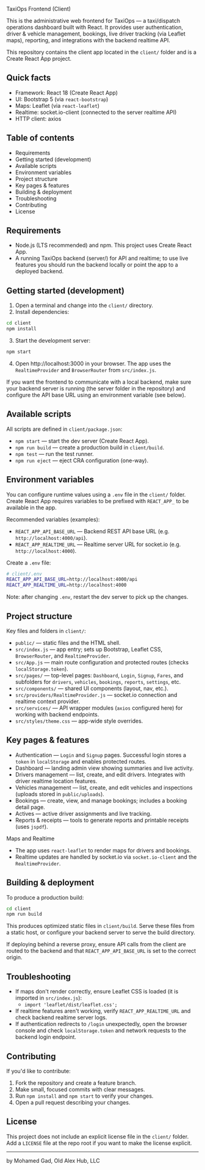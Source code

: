 TaxiOps Frontend (Client)

This is the administrative web frontend for TaxiOps — a taxi/dispatch operations dashboard built with React. It provides user authentication, driver & vehicle management, bookings, live driver tracking (via Leaflet maps), reporting, and integrations with the backend realtime API.

This repository contains the client app located in the `client/` folder and is a Create React App project.

## Quick facts

- Framework: React 18 (Create React App)
- UI: Bootstrap 5 (via `react-bootstrap`)
- Maps: Leaflet (via `react-leaflet`)
- Realtime: socket.io-client (connected to the server realtime API)
- HTTP client: axios

## Table of contents

- Requirements
- Getting started (development)
- Available scripts
- Environment variables
- Project structure
- Key pages & features
- Building & deployment
- Troubleshooting
- Contributing
- License

## Requirements

- Node.js (LTS recommended) and npm. This project uses Create React App.
- A running TaxiOps backend (server/) for API and realtime; to use live features you should run the backend locally or point the app to a deployed backend.

## Getting started (development)

1. Open a terminal and change into the `client/` directory.
2. Install dependencies:

```bash
cd client
npm install
```

3. Start the development server:

```bash
npm start
```

4. Open http://localhost:3000 in your browser. The app uses the `RealtimeProvider` and `BrowserRouter` from `src/index.js`.

If you want the frontend to communicate with a local backend, make sure your backend server is running (the server folder in the repository) and configure the API base URL using an environment variable (see below).

## Available scripts

All scripts are defined in `client/package.json`:

- `npm start` — start the dev server (Create React App).
- `npm run build` — create a production build in `client/build`.
- `npm test` — run the test runner.
- `npm run eject` — eject CRA configuration (one-way).

## Environment variables

You can configure runtime values using a `.env` file in the `client/` folder. Create React App requires variables to be prefixed with `REACT_APP_` to be available in the app.

Recommended variables (examples):

- `REACT_APP_API_BASE_URL` — Backend REST API base URL (e.g. `http://localhost:4000/api`).
- `REACT_APP_REALTIME_URL` — Realtime server URL for socket.io (e.g. `http://localhost:4000`).

Create a `.env` file:

```bash
# client/.env
REACT_APP_API_BASE_URL=http://localhost:4000/api
REACT_APP_REALTIME_URL=http://localhost:4000
```

Note: after changing `.env`, restart the dev server to pick up the changes.

## Project structure

Key files and folders in `client/`:

- `public/` — static files and the HTML shell.
- `src/index.js` — app entry; sets up Bootstrap, Leaflet CSS, `BrowserRouter`, and `RealtimeProvider`.
- `src/App.js` — main route configuration and protected routes (checks `localStorage.token`).
- `src/pages/` — top-level pages: `Dashboard`, `Login`, `Signup`, `Fares`, and subfolders for `drivers`, `vehicles`, `bookings`, `reports`, `settings`, etc.
- `src/components/` — shared UI components (layout, nav, etc.).
- `src/providers/RealtimeProvider.js` — socket.io connection and realtime context provider.
- `src/services/` — API wrapper modules (`axios` configured here) for working with backend endpoints.
- `src/styles/theme.css` — app-wide style overrides.

## Key pages & features

- Authentication — `Login` and `Signup` pages. Successful login stores a `token` in `localStorage` and enables protected routes.
- Dashboard — landing admin view showing summaries and live activity.
- Drivers management — list, create, and edit drivers. Integrates with driver realtime location features.
- Vehicles management — list, create, and edit vehicles and inspections (uploads stored in `public/uploads`).
- Bookings — create, view, and manage bookings; includes a booking detail page.
- Actives — active driver assignments and live tracking.
- Reports & receipts — tools to generate reports and printable receipts (uses `jspdf`).

Maps and Realtime

- The app uses `react-leaflet` to render maps for drivers and bookings.
- Realtime updates are handled by socket.io via `socket.io-client` and the `RealtimeProvider`.

## Building & deployment

To produce a production build:

```bash
cd client
npm run build
```

This produces optimized static files in `client/build`. Serve these files from a static host, or configure your backend server to serve the build directory.

If deploying behind a reverse proxy, ensure API calls from the client are routed to the backend and that `REACT_APP_API_BASE_URL` is set to the correct origin.

## Troubleshooting

- If maps don't render correctly, ensure Leaflet CSS is loaded (it is imported in `src/index.js`):
	- `import 'leaflet/dist/leaflet.css';`
- If realtime features aren't working, verify `REACT_APP_REALTIME_URL` and check backend realtime server logs.
- If authentication redirects to `/login` unexpectedly, open the browser console and check `localStorage.token` and network requests to the backend login endpoint.

## Contributing

If you'd like to contribute:

1. Fork the repository and create a feature branch.
2. Make small, focused commits with clear messages.
3. Run `npm install` and `npm start` to verify your changes.
4. Open a pull request describing your changes.

## License

This project does not include an explicit license file in the `client/` folder. Add a `LICENSE` file at the repo root if you want to make the license explicit.

---

by Mohamed Gad, Old Alex Hub, LLC
